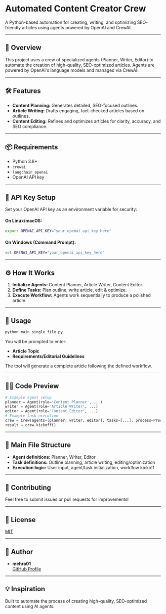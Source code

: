 # Automated Content Creator Crew

A Python-based automation for creating, writing, and optimizing SEO-friendly articles using agents powered by OpenAI and CrewAI.

---

## 🚀 Overview

This project uses a crew of specialized agents (Planner, Writer, Editor) to automate the creation of high-quality, SEO-optimized articles. Agents are powered by OpenAI's language models and managed via CrewAI.

---

## 🛠️ Features

- **Content Planning:** Generates detailed, SEO-focused outlines.
- **Article Writing:** Drafts engaging, fact-checked articles based on outlines.
- **Content Editing:** Refines and optimizes articles for clarity, accuracy, and SEO compliance.

---

## 📦 Requirements

- Python 3.8+
- `crewai`
- `langchain_openai`
- OpenAI API key

---

## 🔐 API Key Setup

Set your OpenAI API key as an environment variable for security:

#### On Linux/macOS:
```bash
export OPENAI_API_KEY="your_openai_api_key_here"
```

#### On Windows (Command Prompt):
```cmd
set OPENAI_API_KEY="your_openai_api_key_here"
```

---

## ⚙️ How It Works

1. **Initialize Agents:** Content Planner, Article Writer, Content Editor.
2. **Define Tasks:** Plan outline, write article, edit & optimize.
3. **Execute Workflow:** Agents work sequentially to produce a polished article.

---

## 📝 Usage

```bash
python main_single_file.py
```

You will be prompted to enter:
- **Article Topic**
- **Requirements/Editorial Guidelines**

The tool will generate a complete article following the defined workflow.

---

## 🧑‍💻 Code Preview

```python
# Example agent setup
planner = Agent(role='Content Planner', ...)
writer = Agent(role='Article Writer', ...)
editor = Agent(role='Content Editor', ...)
# Example task execution
crew = Crew(agents=[planner, writer, editor], tasks=[...], process=Process.sequential)
result = crew.kickoff()
```

---

## 📄 Main File Structure

- **Agent definitions:** Planner, Writer, Editor
- **Task definitions:** Outline planning, article writing, editing/optimization
- **Execution logic:** User input, agent/task initialization, workflow kickoff

---

## 🤝 Contributing

Feel free to submit issues or pull requests for improvements!

---

## 📜 License

[MIT](LICENSE)

---

## 👤 Author

- **mehra01**  
  [GitHub Profile](https://github.com/mehra01)

---

## 💡 Inspiration

Built to automate the process of creating high-quality, SEO-optimized content using AI agents.
